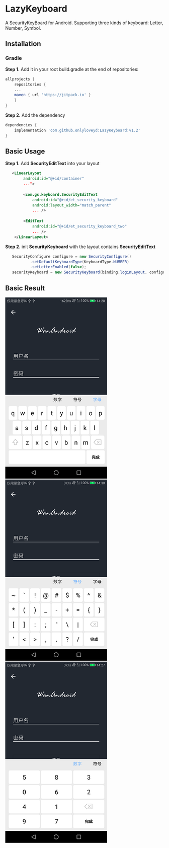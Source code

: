# LazyKeyboard
A SecurityKeyBoard for Android. Supporting three kinds of keyboard:
Letter, Number, Symbol.

## Installation
### Gradle
**Step 1.** Add it in your root build.gradle at the end of repositories:
```groovy
allprojects {
    repositories {
	...
	maven { url 'https://jitpack.io' }
    }
}
``` 
**Step 2.** Add the dependency
```groovy
dependencies {
    implementation 'com.github.onlyloveyd:LazyKeyboard:v1.2'
}
```

## Basic Usage
**Step 1.** Add **SecurityEditText** into your layout
```xml
   <LinearLayout
        android:id="@+id/container"
        ...">

        <com.gs.keyboard.SecurityEditText
            android:id="@+id/et_security_keyboard"
            android:layout_width="match_parent"
            ... />

        <EditText
            android:id="@+id/et_security_keyboard_two"
            ... />
    </LinearLayout>
```
**Step 2.** init **SecurityKeyboard** with the layout contains **SecurityEditText**
```java
   SecurityConfigure configure = new SecurityConfigure()
           .setDefaultKeyboardType(KeyboardType.NUMBER)
           .setLetterEnabled(false);
   securityKeyboard = new SecurityKeyboard(binding.loginLayout, configure);
```

## Basic Result
![letter](screenshot/letter.png)
![symbol](screenshot/symbol.png)
![number](screenshot/number.png)
